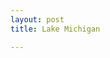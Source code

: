 ```yaml
---
layout: post
title: Lake Michigan

---
```

<amp-img width="4032" height="3024" layout="responsive" src="{{ site.url }}/assets/images/2017-11-13-lake-michigan.jpg"></amp-img>
